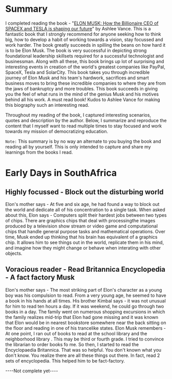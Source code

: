 # Summary
I completed reading the book - "[ELON MUSK: How the Billionaire CEO of SPACEX and TESLA is shaping our future](https://www.amazon.com/Elon-Musk-SpaceX-Fantastic-Future/dp/0062301233)" by Ashlee Vance. This is a fantastic book that I strongly recommend for anyone seeking how to think big, how to develop a habit of working towards a vision, stay focussed and work harder. The book greatly succeeds in spilling the beans on how hard it is to be Elon Musk. The book is very successful in depicting strong foundational leadership skillsets required for a successful technologist and businessman. Along with all these, this book brings up lot of surprising and interesting events in creation of the world's greatest companies like PayPal, SpaceX, Tesla and SolarCity. This book takes you through incredible journey of Elon Musk and his team's hardwork, sacrifices and smart business moves to bring these incredible companies to where they are from the jaws of bankruptcy and more troubles. This book succeeds in giving you the feel of what runs in the mind of the genius Musk and his motives behind all his work. A must read book! Kudos to Ashlee Vance for making this biography such an interesting read.

Throughout my reading of the book, I captured interesting scenarios, quotes and description by the author. Below, I summarize and reproduce the content that I myself want to read multiple times to stay focused and work towards my mission of democratizing education.

`Note:` This summary is by no way an alternate to you buying the book and reading all by yourself. This is only intended to capture and share my learnings from the books I read.

# Early Days in SouthAfrica

## Highly focussed - Block out the disturbing world
Elon's mother says - At five and six age, he had found a way to block out the world and dedicate all of his concentration to a single task.
When asked about this, Elon says - Computers split their hardest jobs between two types of chips. There are graphics chips that deal with processingthe images produced by a television show stream or video game and computational chips that handle general purpose tasks and mathematical operations. Over time, Musk ended up thinking that his brain has equivalent of a graphics chip. It allows him to see things out in the world, replicate them in his mind, and imagine how they might change or behave when interating with other objects.

## Voracious reader - Read Britannica Encyclopedia - A fact factory Musk
Elon's mother says - The most striking part of Elon's character as a young boy was his compulsion to read. From a very young age, he seemed to have a book in his hands at all times. 
His brother Kimbal says - it was not unusual for him to read ten hours a day. If it was weekend, he could go through two books in a day. The family went on numerous shopping excursions in which the family realizes mid-trip that Elon had gone missing and it was known that Elon would be in nearest bookstore somewhere near the back sitting on the floor and reading in one of his trancelike states.
Elon Musk remembers - At one point, I ran out of books to read at the school library and the neighborhood library . This may be third or fourth grade. I tried to convince the librarian to order books fo me. So then, I started to read the Encyclopaedia Britannica. That was so helpful. You don't known what you don't know. You realize there are all these things out there. In fact, read 2 sets of encyclopedia. This helped him to be fact-factory.



----Not complete yet----
